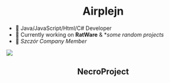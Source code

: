 <h1 align="center">Airplejn</h1> 

- 💬 Java/JavaScript/Html/C# Developer
- 🤔 Currently working on **RatWare** & **some random projects*
- 🐀 *Szczór Company Member*

[![](https://github-readme-stats.vercel.app/api?username=Airplejn&theme=dracula)](https://github.com/anuraghazra/github-readme-stats)
<!-- 
[![](https://github-readme-stats.vercel.app/api/top-langs/?username=Airplejn&layout=compact)](https://github.com/anuraghazra/github-readme-stats)
Not important rn 
-->


<h2 align="center">NecroProject</h2>
